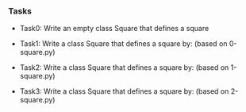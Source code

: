 ### Tasks

- Task0: Write an empty class Square that defines a square

- Task1: Write a class Square that defines a square by: (based on 0-square.py)

- Task2: Write a class Square that defines a square by: (based on 1-square.py)

- Task3: Write a class Square that defines a square by: (based on 2-square.py)
